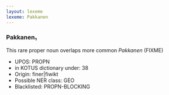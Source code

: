 ```yaml
---
layout: lexeme
lexeme: Pakkanen
---
```


###  Pakkanen₁

This rare proper noun overlaps more common *Pakkanen* (FIXME)
* UPOS:  PROPN
* in KOTUS dictionary under:  38
* Origin:  finer|fiwikt
* Possible NER class:  GEO
* Blacklisted:  PROPN-BLOCKING

